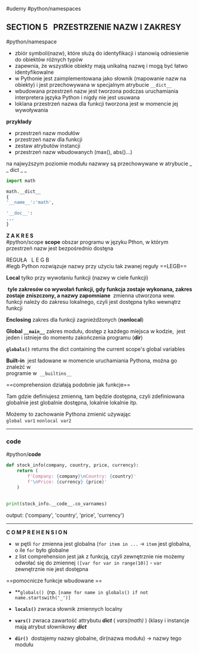 #udemy 
#python/namespaces 
## SECTION 5   PRZESTRZENIE NAZW I ZAKRESY  
#python/namespace  

-  zbiór symboli(nazw), które służą do identyfikacji i stanowią odniesienie do obiektów różnych typów      
-  zapewnia, że wszystkie obiekty mają unikalną nazwę i mogą być łatwo identyfikowalne     
-  w Pythonie jest zaimplementowana jako słownik (mapowanie nazw na obiekty) i jest przechowywana w specjalnym atrybucie `__dict__`
- wbudowana przestrzeń nazw jest tworzona podczas uruchamiania interpretera języka Python i nigdy nie jest usuwana  
- loklana przestrzeń nazwa dla funkcji tworzona jest w momencie jej wywoływania  

  
**przykłady**  
-   przestrzeń nazw modułów      
-   przestrzeń nazw dla funkcji    
-   zestaw atrybutów instancji     
-   przestrzeń nazw wbudowanych (max(), abs()...)   

na najwyższym poziomie modułu nazwwy są przechowywane w atrybucie _ _ dict _ _  
```py
import math

math.__dict__
{
'__name__':'math',  

'__doc__':
...
}  
```

**Z A K R E S**  
#python/scope 
**scope** obszar programu w języku Pthon, w którym przestrzeń nazw jest bezpośrednio dostęna  


REGUŁA   L E G B  
#legb
Python rozwiązuje nazwy przy użyciu tak zwanej reguły ==LEGB==  

**Local** tylko przy wywołaniu funkcji (nazwy w ciele funkcji)   

 **tyle zakresów co wywołań funkcji, gdy funkcja zostaje wykonana, zakres zostaje zniszczony, a nazwy zapomniane**
 zmienna utworzona wew. funkcji należy do zakresu lokalnego, czyli jest dostępna tylko wewnątrz funkcji  

**Enclosing** zakres dla funkcji zagnieżdżonych (**nonlocal**)    

**Global `__main__`** zakres modułu, dostęp z każdego miejsca w kodzie,  jest jeden i istnieje do  momentu zakończenia programu (**dir**)  

 **`globals()`** returns the dict containing the current scope's global variables  

**Built-in**  jest ładowane w momencie uruchamiania Pythona, można go znależć w  
programie w  `__builtins__`

==comprehension działają podobnie jak funkcje==

Tam gdzie definiujesz zmienną, tam będzie dostępna, czyli zdefiniowana globalnie jest globalnie dostępna, lokalnie lokalnie itp.  

Możemy to zachowanie Pythona zmienić używając  
`global var1`
`nonlocal var2`  

---
### __code__
#python/__code__
```python
def stock_info(company, country, price, currency):
    return (
        f'Company: {company}\nCountry: {country}'
        f'\nPrice: {currency} {price}'
    )
 
 
print(stock_info.__code__.co_varnames)
```
output: ('company', 'country', 'price', 'currency')




----

  
**C O M P R E H E N S I O N**  

-   w pętli `for` zmienna jest globalna (`for item in ...` -> `item` jest globalna, o ile `for` było globalne
-   z list comprehension jest jak z funkcją, czyli zewnętrznie nie możemy odwołać się do zmiennej `([var for var in range(10)]` - `var` zewnętrznie nie jest dostępna  
  
==pomocnicze funkcje wbudowane ==
- **`globals()`  (np. `[name for name in globals() if not name.startswith('_')]`
    
- **`locals()`** zwraca słownik zmiennych localny  
    
- **`vars()`** zwraca zawartość attrybutu ___dict___ ( _vars(math)_ ) (klasy i instancje mają atrybut słownikowy ___dict___  
    
-   **`dir()`**  dostajemy nazwy globalne, dir(nazwa modułu) -> nazwy tego modułu  
    

  

